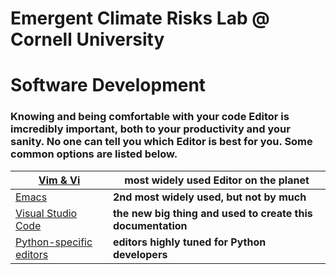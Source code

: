 # Emergent Climate Risks Lab @ Cornell University
# Software Development

### Knowing and being comfortable with your code Editor is imcredibly important, both to your productivity and your sanity. No one can tell you which Editor is best for you. Some common options are listed below. 
 
| [Vim & Vi](vim.md) | most widely used Editor on the planet |
| ------ | ------ |
| [Emacs](emacs.md) | **2nd most widely used, but not by much** |
| [Visual Studio Code](viscode.md) | **the new big thing and used to create this documentation** |
| [Python-specific editors](pyedit.md) | **editors highly tuned for Python developers** |

